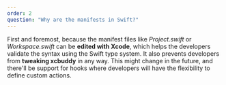```yaml
---
order: 2
question: "Why are the manifests in Swift?"
---
```


First and foremost, because the manifest files like _Project.swift_ or _Workspace.swift_ can be **edited with Xcode**, which helps the developers validate the syntax using the Swift type system. It also prevents developers from **tweaking xcbuddy** in any way. This might change in the future, and there'll be support for hooks where developers will have the flexibility to define custom actions.

